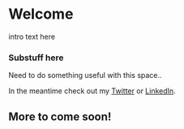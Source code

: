 # Welcome

intro text here

### Substuff here

Need to do something useful with this space..

In the meantime check out my [Twitter](https://twitter.com/daangoumans "Daan Goumans on Twitter") or [LinkedIn](https://www.linkedin.com/in/daangoumans/ "Daan Goumans on LinkedIn").

## More to come soon!
